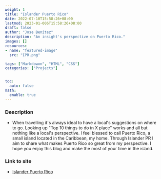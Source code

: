 ```yaml
---
weight: 1
title: "Islander Puerto Rico"
date: 2022-07-10T15:58:26+08:00
lastmod: 2023-01-006T15:58:26+08:00
draft: false
author: "Jose Benitez"
description: "An insight's perspective on Puerto Rico."
images: []
resources:
- name: "featured-image"
  src: "IPR.png"

tags: ["Markdowon", "HTML", "CSS"]
categories: ["Projects"]


toc:
  auto: false
math:
  enable: true
---
```


### Description
- When travelling it's always ideal to have a local's suggestions on where to go. Looking up "Top 10 things to do in X place" works and all but nothing like a local's perspective. I feel blessed to call Puerto Rico, a small island located in the Caribbean, my home. Through Islander PR I aim to share what makes Puerto Rico so great from my perspective. I hope you enjoy this blog and make the most of your time in the island. 

### Link to site
- [Islander Puerto Rico](https://islanderpr.com)

